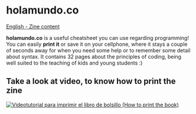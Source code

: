 # holamundo.co

[English - Zine content](https://github.com/xaca/holamundo.co/blob/master/zine_english_translation.md)

**holamundo.co** is a useful cheatsheet you can use regarding programming! You can easily **print it** or save it on your cellphone, where it stays a couple of seconds away for when you need some help or to remember some detail about syntax. It contains 32 pages about the principles of coding, being well suited to the teaching of kids and young students :)

## Take a look at video, to know how to print the zine

[![Videotutorial para imprimir el libro de bolsillo (How to print the book)](https://img.youtube.com/vi/xqyXXdonm4I/0.jpg)](https://www.youtube.com/watch?v=xqyXXdonm4I)
